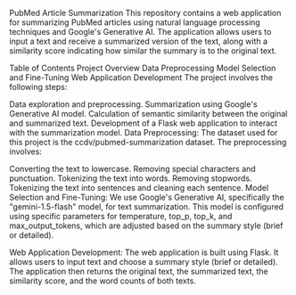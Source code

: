 PubMed Article Summarization
This repository contains a web application for summarizing PubMed articles using natural language processing techniques and Google's Generative AI. The application allows users to input a text and receive a summarized version of the text, along with a similarity score indicating how similar the summary is to the original text.

Table of Contents
Project Overview
Data Preprocessing
Model Selection and Fine-Tuning
Web Application Development
The project involves the following steps:

Data exploration and preprocessing.
Summarization using Google's Generative AI model.
Calculation of semantic similarity between the original and summarized text.
Development of a Flask web application to interact with the summarization model.
Data Preprocessing:
The dataset used for this project is the ccdv/pubmed-summarization dataset. The preprocessing involves:

Converting the text to lowercase.
Removing special characters and punctuation.
Tokenizing the text into words.
Removing stopwords.
Tokenizing the text into sentences and cleaning each sentence.
Model Selection and Fine-Tuning:
We use Google's Generative AI, specifically the "gemini-1.5-flash" model, for text summarization. This model is configured using specific parameters for temperature, top_p, top_k, and max_output_tokens, which are adjusted based on the summary style (brief or detailed).

Web Application Development:
The web application is built using Flask. It allows users to input text and choose a summary style (brief or detailed). The application then returns the original text, the summarized text, the similarity score, and the word counts of both texts.
 
